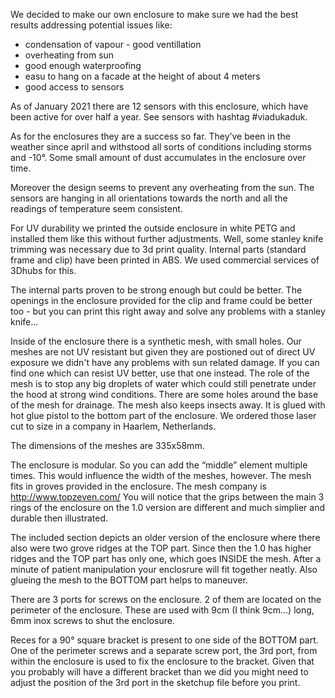 
We decided to make our own enclosure to make sure we had the best results addressing potential issues like:

- condensation of vapour - good ventillation
- overheating from sun
- good enough waterproofing
- easu to hang on a facade at the height of about 4 meters
- good access to sensors

As of January 2021 there are 12 sensors with this enclosure, which have been active for over half a year. See sensors with hashtag #viadukaduk.

As for the enclosures they are a success so far. They’ve been in the weather since april and withstood all sorts of conditions including storms and -10°. Some small amount of dust accumulates in the enclosure over time.

Moreover the design seems to prevent any overheating from the sun. The sensors are hanging in all orientations towards the north and all the readings of temperature seem consistent.

For UV durability we printed the outside enclosure in white PETG and installed them like this without further adjustments. Well, some stanley knife trimming was necessary due to 3d print quality. Internal parts (standard frame and clip) have been printed in ABS. We used commercial services of 3Dhubs for this.

The internal parts proven to be strong enough but could be better. The openings in the enclosure provided for the clip and frame could be better too - but you can print this right away and solve any problems with a stanley knife...

Inside of the enclosure there is a synthetic mesh, with small holes. Our meshes are not UV resistant but given they are postioned out of direct UV exposure we didn't have any problems with sun related damage. If you can find one which can resist UV better, use that one instead.
The role of the mesh is to stop any big droplets of water which could still penetrate under the hood at strong wind conditions. There are some holes around the base of the mesh for drainage. The mesh also keeps insects away. It is glued with hot glue pistol to the bottom part of the enclosure. We ordered those laser cut to size in a company in Haarlem, Netherlands.

The dimensions of the meshes are 335x58mm.

The enclosure is modular. So you can add the “middle” element multiple times. This would influence the width of the meshes, however. The mesh fits in groves provided in the enclosure. The mesh company is http://www.topzeven.com/ You will notice that the grips between the main 3 rings of the enclosure on the 1.0 version are different and much simplier and durable then illustrated.

The included section depicts an older version of the enclosure where there also were two grove ridges at the TOP part. Since then the 1.0 has higher ridges and the TOP part has only one, which goes INSIDE the mesh. After a minute of patient manipulation your enclosrure will fit together neatly. Also glueing the mesh to the BOTTOM part helps to maneuver.

There are 3 ports for screws on the enclosure. 2 of them are located on the perimeter of the enclosure. These are used with 9cm (I think 9cm...) long, 6mm inox screws to shut the enclosure.

Reces for a 90° square bracket is present to one side of the BOTTOM part. One of the perimeter screws and a separate screw port, the 3rd port, from within the enclosure is used to fix the enclosure to the bracket. Given that you probably will have a different bracket than we did you might need to adjust the position of the 3rd port in the sketchup file before you print.
